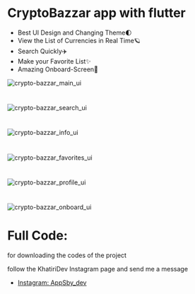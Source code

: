 # CryptoBazzar app with flutter
- Best UI Design and Changing Theme🌓
- View the List of Currencies in Real Time🪐
- Search Quickly✈️
- Make your Favorite List✨
- Amazing Onboard-Screen🌟

![crypto-bazzar_main_ui](https://amirkhatiri.ir/api/files/5mcd64cn9lcnrwv/y0jkns4g8mq3xx2/main_min_HNG08Ri7b0.png)
#
![crypto-bazzar_search_ui](https://amirkhatiri.ir/api/files/5mcd64cn9lcnrwv/y0jkns4g8mq3xx2/search_min_fmIxRznPcg.png)
#
![crypto-bazzar_info_ui](https://amirkhatiri.ir/api/files/5mcd64cn9lcnrwv/y0jkns4g8mq3xx2/info_min_w6iAdzQBXz.png)
#
![crypto-bazzar_favorites_ui](https://amirkhatiri.ir/api/files/5mcd64cn9lcnrwv/y0jkns4g8mq3xx2/favorite_min_LNu82ojwIU.png)
#
![crypto-bazzar_profile_ui](https://amirkhatiri.ir/api/files/5mcd64cn9lcnrwv/y0jkns4g8mq3xx2/profile_min_8PQduJT7t5.png)
#
![crypto-bazzar_onboard_ui](https://amirkhatiri.ir/api/files/5mcd64cn9lcnrwv/y0jkns4g8mq3xx2/onboard_min_E5CgRHnDwN.png)
# Full Code:
for downloading the codes of the project 

follow the KhatiriDev Instagram page and send me a message

- [Instagram: AppSby_dev](https://www.instagram.com/khatiri_dev)
